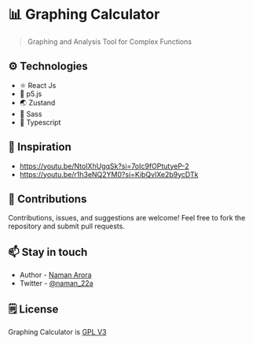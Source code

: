 # 📊 Graphing Calculator

> Graphing and Analysis Tool for Complex Functions

## ⚙️ Technologies

- ⚛️ React Js
- 🌈 p5.js
- 🌏 Zustand
- 🎨 Sass
- 🧊 Typescript

## 🌈 Inspiration

- https://youtu.be/NtoIXhUgqSk?si=7oIc9fOPtutyeP-2
- https://youtu.be/r1h3eNQ2YM0?si=KibQvlXe2b9ycDTk

## 🤝 Contributions

Contributions, issues, and suggestions are welcome! Feel free to fork the repository and submit pull requests.

## 📫 Stay in touch

- Author - [Naman Arora](https://namanarora.xyz)
- Twitter - [@naman_22a](https://twitter.com/naman_22a)

## 🗒️ License

Graphing Calculator is [GPL V3](./LICENSE)
